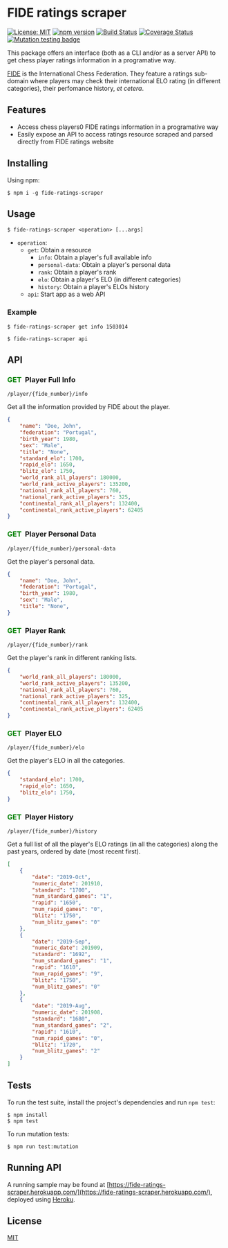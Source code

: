 # FIDE ratings scraper

[![License: MIT](https://img.shields.io/badge/License-MIT-yellow.svg)](https://opensource.org/licenses/MIT)
[![npm version](https://img.shields.io/npm/v/fide-ratings-scraper.svg?style=flat-square)](https://www.npmjs.com/package/fide-ratings-scraper)
[![Build Status](https://circleci.com/gh/xRuiAlves/fide-ratings-scraper.svg?style=shield)](https://circleci.com/gh/xRuiAlves/fide-ratings-scraper)
[![Coverage Status](https://coveralls.io/repos/github/xRuiAlves/fide-ratings-scraper/badge.svg?branch=master)](https://coveralls.io/github/xRuiAlves/fide-ratings-scraper?branch=master)
[![Mutation testing badge](https://img.shields.io/endpoint?style=flat&url=https%3A%2F%2Fbadge-api.stryker-mutator.io%2Fgithub.com%2FxRuiAlves%2Ffide-ratings-scraper%2Fmaster)](https://dashboard.stryker-mutator.io/reports/github.com/xRuiAlves/fide-ratings-scraper/master)

This package offers an interface (both as a CLI and/or as a server API) to get chess player ratings information in a programative way.

[FIDE](http://ratings.fide.com/) is the International Chess Federation. They feature a ratings sub-domain where players may check their international ELO rating (in different categories), their perfomance history, *et cetera*.

## Features

- Access chess players0 FIDE ratings information in a programative way
- Easily expose an API to access ratings resource scraped and parsed directly from FIDE ratings website

## Installing

Using npm:

```
$ npm i -g fide-ratings-scraper
```

## Usage

```
$ fide-ratings-scraper <operation> [...args]
```

- `operation`:
    - `get`: Obtain a resource
        - `info`: Obtain a player's full available info
        - `personal-data`: Obtain a player's personal data
        - `rank`: Obtain a player's rank
        - `elo`: Obtain a player's ELO (in different categories)
        - `history`: Obtain a player's ELOs history
    - `api`: Start app as a web API

### Example

```
$ fide-ratings-scraper get info 1503014
```

```
$ fide-ratings-scraper api
```

## API

### <span style="color:green">GET&nbsp;</span> Player Full Info

```
/player/{fide_number}/info
```

Get all the information provided by FIDE about the player. 

```json
{
    "name": "Doe, John",
    "federation": "Portugal",
    "birth_year": 1980,
    "sex": "Male",
    "title": "None",
    "standard_elo": 1700,
    "rapid_elo": 1650,
    "blitz_elo": 1750,
    "world_rank_all_players": 180000,
    "world_rank_active_players": 135200,
    "national_rank_all_players": 760,
    "national_rank_active_players": 325,
    "continental_rank_all_players": 132400,
    "continental_rank_active_players": 62405
}
```

### <span style="color:green">GET&nbsp;</span> Player Personal Data

```
/player/{fide_number}/personal-data
```

Get the player's personal data.

```json
{
    "name": "Doe, John",
    "federation": "Portugal",
    "birth_year": 1980,
    "sex": "Male",
    "title": "None",
}
```

### <span style="color:green">GET&nbsp;</span> Player Rank

```
/player/{fide_number}/rank
```

Get the player's rank in different ranking lists.

```json
{
    "world_rank_all_players": 180000,
    "world_rank_active_players": 135200,
    "national_rank_all_players": 760,
    "national_rank_active_players": 325,
    "continental_rank_all_players": 132400,
    "continental_rank_active_players": 62405
}
```

### <span style="color:green">GET&nbsp;</span> Player ELO

```
/player/{fide_number}/elo
```

Get the player's ELO in all the categories.

```json
{
    "standard_elo": 1700,
    "rapid_elo": 1650,
    "blitz_elo": 1750,
}
```

### <span style="color:green">GET&nbsp;</span> Player History

```
/player/{fide_number}/history
```

Get a full list of all the player's ELO ratings (in all the categories) along the past years, ordered by date (most recent first).

```json
[
    {
        "date": "2019-Oct",
        "numeric_date": 201910,
        "standard": "1700",
        "num_standard_games": "1",
        "rapid": "1650",
        "num_rapid_games": "0",
        "blitz": "1750",
        "num_blitz_games": "0"
    },
    {
        "date": "2019-Sep",
        "numeric_date": 201909,
        "standard": "1692",
        "num_standard_games": "1",
        "rapid": "1610",
        "num_rapid_games": "9",
        "blitz": "1750",
        "num_blitz_games": "0"
    },
    {
        "date": "2019-Aug",
        "numeric_date": 201908,
        "standard": "1680",
        "num_standard_games": "2",
        "rapid": "1610",
        "num_rapid_games": "0",
        "blitz": "1720",
        "num_blitz_games": "2"
    }
]
```

## Tests

To run the test suite, install the project's dependencies and run `npm test`:

```
$ npm install
$ npm test
```

To run mutation tests:

```
$ npm run test:mutation
```

## Running API

A running sample may be found at [https://fide-ratings-scraper.herokuapp.com/](https://fide-ratings-scraper.herokuapp.com/), deployed using [Heroku](https://www.heroku.com).

## License

[MIT](https://github.com/xRuiAlves/fide-ratings-scraper/blob/master/LICENSE)
